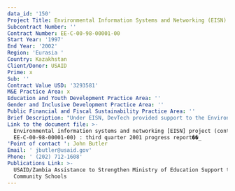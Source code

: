 ```yaml
---
data_id: '150'
Project Title: Environmental Information Systems and Networking (EISN)
Subcontract Number: ''
Contract Number: EE-C-00-98-00001-00
Start Year: '1997'
End Year: '2002'
Region: 'Eurasia '
Country: Kazakhstan
Client/Donor: USAID
Prime: x
Sub: ''
Contract Value USD: '3293581'
M&E Practice Area: x
Education and Youth Development Practice Area: ''
Gender and Inclusive Development Practice Area: ''
Public Financial and Fiscal Sustainability Practice Area: ''
Brief Description: "Under EISN, DevTech provided support to the Environment and Natural Resources (ENR) Division of the Bureau for Europe and Eurasia. The support ranged from assisting with management of Regulation 216 compliance to supporting EcoLinks (an environmental trade program). The EISN Project gave DevTech the opportunity to implement several different activities. Examples of these include:\r\n\r\nBiodiversity Assessments��_DevTech provided technical expertise to the USAID Missions in Bulgaria and Serbia/Montenegro to develop strategic biodiversity assessments in conjunction with their five-year strategies. Country needs were identified and analyzed to provide concrete recommendations for strengthening the Missions' environmental portfolios.\r\n\r\nTechnical Review of Biodiversity Assessments��_DevTech performed a technical review and evaluation of the results of five assessments from the Central Asia Region conducted by another firm to ensure the thoroughness and accuracy of the environmental information and usefulness of the recommendations. During the review, DevTech identified several areas in the assessments where the Missions could introduce environmental themes into ongoing projects to help them be more cross-cutting.\r\n\r\nAssessment of Priority Issues Regarding Environmental Impacts of Land Privatization in Eastern Europe and Eurasia��_A DevTech team of in-country and US-based specialists conducted an assessment of environmental impacts of land privatization activities in 15 transition countries in Eastern Europe and Eurasia. The field study, commissioned by the Environment and Natural Resources (ENR) Division of the Bureau for Europe and Eurasia, identified environmental impacts, both positive and negative, of land privatization in the region, and outlined priority focal points for USAID during the ongoing land privatization process. The work was completed under tight deadlines within a two-month time frame.\r\n\r\nReport on Progress Made Toward Meeting the E&E Bureau Strategic Objective for Environment��_The assessment of progress made toward achieving development goals is essential for the efficient design of environmental assistance programs. DevTech specialists took stock of developments in transition countries in Eastern Europe and Eurasia and evaluated the environmental performance of beneficiary countries in 1999, 2000, and 2001. The analysis available in the Transition Report was used to evaluate the effectiveness of assistance programs in the region. ENR Division staff have used the information in these reports to provide briefing information to senior management at USAID. The reports also were used as an indicator of which countries were progressing sufficiently to allow a decrease in environmental program support.\r\n\r\nAnalysis of Water and Wastewater Treatment Technologies Applicable to Eastern Europe��_DevTech surveyed promising water and wastewater treatment technologies and prepared an analysis of their suitability in the E&E region. The firm conducted an extensive web search and surveyed more than 20 companies to determine which new technologies might be easily adapted in the region. The output of the report was provided to EcoLinks management to help it with strategy development during the following year.\r\n\r\nTechnical Review of a Risk Assessment Methodology ��_ DevTech reviewed a report intended for use as a risk assessment methodology primer. USAID used the review to require the report provide more focus on the methodology of risk assessment.\r\n\r\nCaspian Environmental Regulatory Partnership Program Workshop on Air Emission Regulation Development��_DevTech provided expert technical assistance in implementing this workshop on air emissions and allowing for oil exploration in Kazakhstan. As part of facilitating the program, DevTech staff moderated the US-Kazakh workshop on implementing air pollution control permits. The meeting ended with general agreement that the working group approach to developing realistic regulatory reform had the potential to be effective."
Link to the document file: >-
  Environmental information systems and networking [EISN] project (contract no.
  EE-C-00-98-00001-00) : third quarter 2001 progress report��_
'Point of contact ': John Butler
Email: ' jbutler@usaid.gov'
Phone: ' (202) 712-1608'
Publications Link: >-
  USAID/Zambia Assistance to Strengthen Ministry of Education Support to
  Community Schools
---
```

